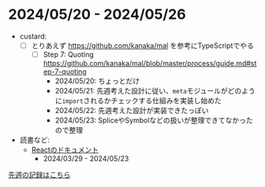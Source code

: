 # 2024/05/20 - 2024/05/26

- custard:
    - [ ] とりあえず <https://github.com/kanaka/mal> を参考にTypeScriptでやる
        - [ ] Step 7: Quoting <https://github.com/kanaka/mal/blob/master/process/guide.md#step-7-quoting>
            - 2024/05/20: ちょっとだけ
            - 2024/05/21: 先週考えた設計に従い、`meta`モジュールがどのように`import`されるかチェックする仕組みを実装し始めた
            - 2024/05/22: 先週考えた設計が実装できたっぽい
            - 2024/05/23: SpliceやSymbolなどの扱いが整理できてなかったので整理
- 読書など:
    - [Reactのドキュメント](https://ja.react.dev/learn)
        - 2024/03/29 - 2024/05/23

[先週の記録はこちら](https://github.com/igrep/daily-commits/blob/a4656832504e576ca40dc9ecb89c2809ad6065c7/yesterday.md)

